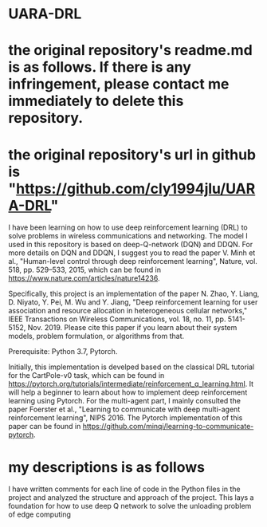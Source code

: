 # UARA-DRL
# the original repository's readme.md is as follows. If there is any infringement, please contact me immediately to delete this repository.
# the original repository's url in github is "https://github.com/cly1994jlu/UARA-DRL"
I have been learning on how to use deep reinforcement learning (DRL) to solve problems in wireless communications and networking. The model I used in this repository is based on deep-Q-network (DQN) and DDQN. For more details on DQN and DDQN, I suggest you to read the paper V. Minh et al., "Human-level control through deep reinforcement learning", Nature, vol. 518, pp. 529–533, 2015, which can be found in https://www.nature.com/articles/nature14236.

Specifically, this project is an implementation of the paper N. Zhao, Y. Liang, D. Niyato, Y. Pei, M. Wu and Y. Jiang, "Deep reinforcement learning for user association and resource allocation in heterogeneous cellular networks," IEEE Transactions on Wireless Communications, vol. 18, no. 11, pp. 5141-5152, Nov. 2019. Please cite this paper if you learn about their system models, problem formulation, or algorithms from that.

Prerequisite: Python 3.7, Pytorch.

Initially, this implementation is develped based on the classical DRL tutorial for the CartPole-v0 task, which can be found in https://pytorch.org/tutorials/intermediate/reinforcement_q_learning.html. It will help a beginner to learn about how to implement deep reinforcement learning using Pytorch. For the multi-agent part, I mainly consulted the paper Foerster et al., "Learning to communicate with deep multi-agent reinforcement learning", NIPS 2016. The Pytorch implementation of this paper can be found in https://github.com/minqi/learning-to-communicate-pytorch.
# my descriptions is as follows
I have written comments for each line of code in the Python files in the project and analyzed the structure and approach of the project. This lays a foundation for how to use deep Q network to solve the unloading problem of edge computing

